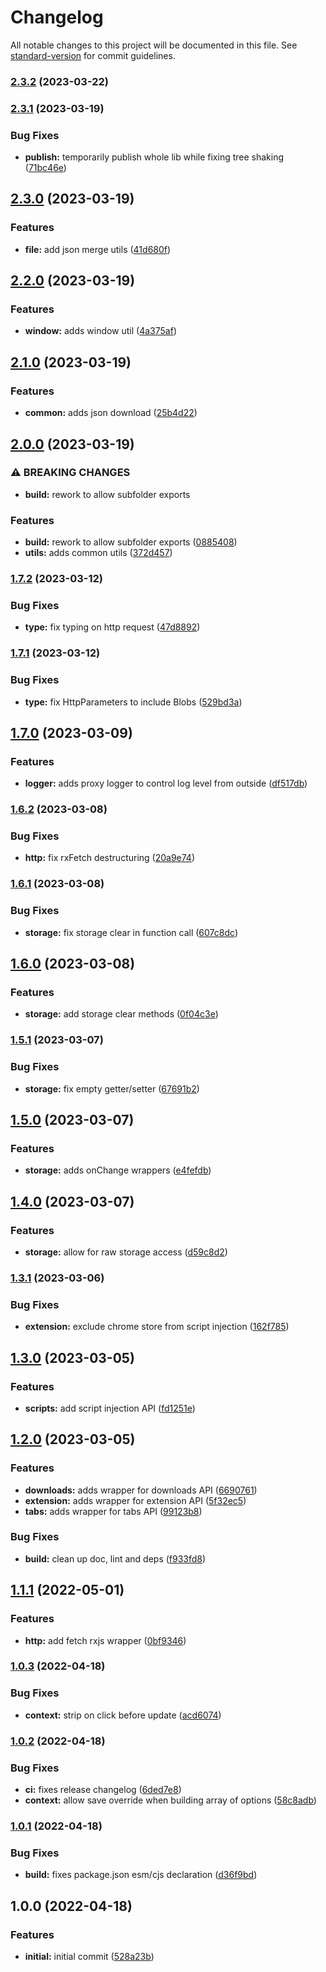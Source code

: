 # Changelog

All notable changes to this project will be documented in this file. See [standard-version](https://github.com/conventional-changelog/standard-version) for commit guidelines.

### [2.3.2](https://github.com/dvcol/web-extension-utils/compare/v2.3.1...v2.3.2) (2023-03-22)

### [2.3.1](https://github.com/dvcol/web-extension-utils/compare/v2.3.0...v2.3.1) (2023-03-19)


### Bug Fixes

* **publish:** temporarily publish whole lib while fixing tree shaking ([71bc46e](https://github.com/dvcol/web-extension-utils/commit/71bc46e68f6a22f72fe7c79d9cbe3bafaf561b34))

## [2.3.0](https://github.com/dvcol/web-extension-utils/compare/v2.2.0...v2.3.0) (2023-03-19)


### Features

* **file:** add json merge utils ([41d680f](https://github.com/dvcol/web-extension-utils/commit/41d680fa88939e9585a51d6db074a995f89c3f9f))

## [2.2.0](https://github.com/dvcol/web-extension-utils/compare/v2.1.0...v2.2.0) (2023-03-19)


### Features

* **window:** adds window util ([4a375af](https://github.com/dvcol/web-extension-utils/commit/4a375af0f43f316439a79efa34d0d7bed29ad7fc))

## [2.1.0](https://github.com/dvcol/web-extension-utils/compare/v2.0.0...v2.1.0) (2023-03-19)


### Features

* **common:** adds json download ([25b4d22](https://github.com/dvcol/web-extension-utils/commit/25b4d2215ab7f6ca543b765d3e89956c1abfac19))

## [2.0.0](https://github.com/dvcol/web-extension-utils/compare/v1.7.2...v2.0.0) (2023-03-19)


### ⚠ BREAKING CHANGES

* **build:** rework to allow subfolder exports

### Features

* **build:** rework to allow subfolder exports ([0885408](https://github.com/dvcol/web-extension-utils/commit/0885408849750d556d276f299cdd54f712014a32))
* **utils:** adds common utils ([372d457](https://github.com/dvcol/web-extension-utils/commit/372d4578c5bf51c094431f53c219b86f5d6b1995))

### [1.7.2](https://github.com/dvcol/web-extension-utils/compare/v1.7.1...v1.7.2) (2023-03-12)


### Bug Fixes

* **type:** fix typing on http request ([47d8892](https://github.com/dvcol/web-extension-utils/commit/47d8892fbe25df28564d03f5039ca932c660b050))

### [1.7.1](https://github.com/dvcol/web-extension-utils/compare/v1.7.0...v1.7.1) (2023-03-12)


### Bug Fixes

* **type:** fix HttpParameters to include Blobs ([529bd3a](https://github.com/dvcol/web-extension-utils/commit/529bd3a9f3871f3a78b5fe7072f449ce83abc56d))

## [1.7.0](https://github.com/dvcol/web-extension-utils/compare/v1.6.2...v1.7.0) (2023-03-09)


### Features

* **logger:** adds proxy logger to control log level from outside ([df517db](https://github.com/dvcol/web-extension-utils/commit/df517dbe25e9c07c52fdf65e83b599c7cf81dcf5))

### [1.6.2](https://github.com/dvcol/web-extension-utils/compare/v1.6.1...v1.6.2) (2023-03-08)


### Bug Fixes

* **http:** fix rxFetch destructuring ([20a9e74](https://github.com/dvcol/web-extension-utils/commit/20a9e746e3309ea73517d0f219e66df0ed7c66d3))

### [1.6.1](https://github.com/dvcol/web-extension-utils/compare/v1.6.0...v1.6.1) (2023-03-08)


### Bug Fixes

* **storage:** fix storage clear in function call ([607c8dc](https://github.com/dvcol/web-extension-utils/commit/607c8dca26be4f11701aae09a72a77e620e39771))

## [1.6.0](https://github.com/dvcol/web-extension-utils/compare/v1.5.1...v1.6.0) (2023-03-08)


### Features

* **storage:** add storage clear methods ([0f04c3e](https://github.com/dvcol/web-extension-utils/commit/0f04c3e05e6e92e49ad77c4ddf105d15e2874c6e))

### [1.5.1](https://github.com/dvcol/web-extension-utils/compare/v1.5.0...v1.5.1) (2023-03-07)


### Bug Fixes

* **storage:** fix empty getter/setter ([67691b2](https://github.com/dvcol/web-extension-utils/commit/67691b2515f8e8dac5afeecab8088e408be000b0))

## [1.5.0](https://github.com/dvcol/web-extension-utils/compare/v1.4.0...v1.5.0) (2023-03-07)


### Features

* **storage:** adds onChange wrappers ([e4fefdb](https://github.com/dvcol/web-extension-utils/commit/e4fefdb314c3febb587cdf3fd94d2bd8ee38da58))

## [1.4.0](https://github.com/dvcol/web-extension-utils/compare/v1.3.1...v1.4.0) (2023-03-07)


### Features

* **storage:** allow for raw storage access ([d59c8d2](https://github.com/dvcol/web-extension-utils/commit/d59c8d201c2dc7d6c5c57696f086de7da904f911))

### [1.3.1](https://github.com/dvcol/web-extension-utils/compare/v1.3.0...v1.3.1) (2023-03-06)


### Bug Fixes

* **extension:** exclude chrome store from script injection ([162f785](https://github.com/dvcol/web-extension-utils/commit/162f78564498ef37285d3e989e6ad7477dd95fb9))

## [1.3.0](https://github.com/dvcol/web-extension-utils/compare/v1.2.0...v1.3.0) (2023-03-05)


### Features

* **scripts:** add script injection API ([fd1251e](https://github.com/dvcol/web-extension-utils/commit/fd1251eb664038ab7e6a2233bdf058b1799bb5bd))

## [1.2.0](https://github.com/dvcol/web-extension-utils/compare/v1.1.1...v1.2.0) (2023-03-05)


### Features

* **downloads:** adds wrapper for downloads API ([6690761](https://github.com/dvcol/web-extension-utils/commit/66907616f36ca6849a00d07826e64d39f2033b4d))
* **extension:** adds wrapper for extension API ([5f32ec5](https://github.com/dvcol/web-extension-utils/commit/5f32ec52595466f7c224d1c4bc4e64b4557f2441))
* **tabs:** adds wrapper for tabs API ([99123b8](https://github.com/dvcol/web-extension-utils/commit/99123b89e827b1d46f0f117955719bd092ce692c))


### Bug Fixes

* **build:** clean up doc, lint and deps ([f933fd8](https://github.com/dvcol/web-extension-utils/commit/f933fd8f3732a8a58304c8955e9231c0317b8785))

## [1.1.1](https://github.com/dvcol/web-extension-utils/compare/v1.0.3...v1.1.0) (2022-05-01)


### Features

* **http:** add fetch rxjs wrapper ([0bf9346](https://github.com/dvcol/web-extension-utils/commit/0bf9346b19daf6ffdeecb305b7ec7475f467b4c3))

### [1.0.3](https://github.com/dvcol/web-extension-utils/compare/v1.0.2...v1.0.3) (2022-04-18)


### Bug Fixes

* **context:** strip on click before update ([acd6074](https://github.com/dvcol/web-extension-utils/commit/acd60740b2168f7c913a779399c0929a5cef4c3d))

### [1.0.2](https://github.com/dvcol/web-extension-utils/compare/v1.0.1...v1.0.2) (2022-04-18)


### Bug Fixes

* **ci:** fixes release changelog ([6ded7e8](https://github.com/dvcol/web-extension-utils/commit/6ded7e87f739e9e334606873a80eb2af5bfcc614))
* **context:** allow save override when building array of options ([58c8adb](https://github.com/dvcol/web-extension-utils/commit/58c8adb93d1889a78848dc061cf49f1b9cc44a54))

### [1.0.1](https://github.com/dvcol/web-extension-utils/compare/v1.0.0...v1.0.1) (2022-04-18)


### Bug Fixes

* **build:** fixes package.json esm/cjs declaration ([d36f9bd](https://github.com/dvcol/web-extension-utils/commit/d36f9bd5d3c4883b0c37f993b8d977f4f1d4da57))

## 1.0.0 (2022-04-18)


### Features

* **initial:** initial commit ([528a23b](https://github.com/dvcol/web-extension-utils/commit/528a23bf6c699a2db547e626e60138582f4ca977))
